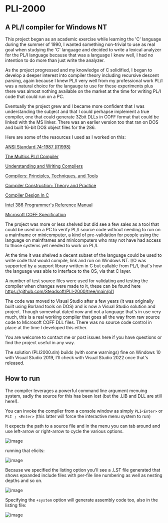 # PLI-2000
## A PL/I compiler for Windows NT
This project began as an academic exercise while learning the 'C' language during the summer of 1990, I wanted something non-trivial to use as real goal when studying the 'C' language and decided to write a lexical analyzer for the PL/I language because that was a language I knew well, I had no intention to do more than just write the analyzer.

As the project progressed and my knowledge of C solidified, I began to develop a deeper interest into compiler theory including recursive descent parsing, again because I knew PL/I very well from my professional work PL/I was a natural choice for the langauge to use for these experiments plus there was almost nothing available on the market at the time for writing PL/I code that could run on a PC.

Eventually the project grew and I became more confident that I was understanding the subject and that I could perhapse implement a true compiler, one that could generate 32bit DLLs in COFF format that could be linked with the MS linker. There was an earlier version too that ran on DOS and built 16-bit DOS object files for the 286.

Here are some of the resources I used as I worked on this:

[ANSI Standard 74-1987 (R1998)](https://webstore.ansi.org/standards/incits/ansiincits741987r1998)

[The Multics PL/I Compiler](https://multicians.org/pl1-raf.html)

[Understanding and Writing Compilers](https://www.amazon.com/Understanding-Writing-Compilers-Yourself-Guide/dp/0333217314)

[Compilers: Principles, Techniques, and Tools](https://www.amazon.com/Compilers-Principles-Techniques-Alfred-Aho/dp/0201100886/ref=sr_1_4?keywords=dragon+book+compiler&qid=1636226821&s=books&sr=1-4)

[Compiler Construction: Theory and Practice](https://www.amazon.com/Compiler-Construction-Practice-Revised-Hardcover/dp/B011DBDVNC/ref=sr_1_2?keywords=compiler+construction+theory+and+practice&qid=1636226942&s=books&sr=1-2)

[Compiler Design In C](https://www.biblio.com/book/compiler-design-c-i-holub/d/1375125420)

[Intel 386 Programmer's Reference Manual](https://css.csail.mit.edu/6.858/2013/readings/i386.pdf)

[Microsoft COFF Specification](https://courses.cs.washington.edu/courses/cse378/03wi/lectures/LinkerFiles/coff.pdf)

The project was more or less shelved but did see a few sales as a tool that could be used on a PC to verify PL/I source code without needing to run on a mainframe or minicomputer, a kind of pre-validation for people using the language on mainframes and minicomputers who may not have had access to those systems yet needed to work on PL/I.

At the time it was shelved a decent subset of the language could be used to write code that would compile, link and run on Windows NT. I/O was supported by a support library written in C but callable from PL/I, that's how the language was able to interface to the OS, via that C layer.

A number of test source files were used for validating and testing the compiler when changes were made to it, these can be found here https://github.com/Steadsoft/PLI-2000/tree/main/pl1

The code was moved to Visual Studio after a few years (it was originally built using Borland tools on DOS) and is now a Visual Studio solution and project. Though somewhat dated now and not a language that's in use very much, this is a real working compiler that goes all the way from raw source code to Microsoft COFF DLL files. There was no source code control in place at the time I developed this either.

You are welcome to contact me or post issues here if you have questions or find the project useful in any way.

The solution (PLI2000.sln) builds (with some warnings) fine on Windows 10 with Visual Studio 2019, I'll check with Visual Studio 2022 once that's released.

## How to run

The compiler leverages a powerful command line argument menuing system, sadly the source for this has been lost (but the .LIB and DLL are still here!).

You can invoke the compiler from a console window as simply `PLI<Enter>` or `PLI ; <Enter>` (this latter will force the interactive menu system to run)

It expects the path to a source file and in the menu you can tab around and use left-arrow or right-arrow to cycle the various options.

![image](https://user-images.githubusercontent.com/12262952/140656440-382fd045-e8e3-47d1-8dd5-d19bdfa044e0.png)

running that elicits:

![image](https://user-images.githubusercontent.com/12262952/140656462-e42a2ca1-1abe-45e5-97f7-46e0d096a9b1.png)

Because we specified the listing option you'll see a .LST file generated that shows epxanded include files with per-file line numbering as well as nesting depths and so on.

![image](https://user-images.githubusercontent.com/12262952/140656410-2c42eb3b-4d98-4e8b-ad7d-aee382ef1af3.png)

Specifying the `+system` option will generate assembly code too, also in the listing file:

![image](https://user-images.githubusercontent.com/12262952/140656618-8deb1308-aebd-4f0c-bc79-e252ffbbd7af.png)



